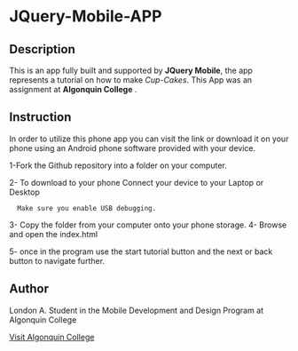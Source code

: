 # JQuery-Mobile-APP

## Description

This is an app fully built and supported by **JQuery Mobile**, the app represents a tutorial
on how to make _Cup-Cakes_. This App was an assignment at **Algonquin College** .

## Instruction

In order to utilize this phone app you can visit the link or download it on your phone using an
Android phone software provided with your device. 
 

1-Fork the Github repository into a folder on your computer.

2- To download to your phone Connect your device to your Laptop or Desktop
      
      
      
      Make sure you enable USB debugging.
      

3- Copy the folder from your computer onto your phone storage. 
4- Browse and open the index.html

5- once in the program use the start tutorial button and the next or back button to navigate further.  

## Author

London A. Student in the Mobile Development and Design Program at Algonquin College

[Visit Algonquin College](www.algonquincollege.com)
